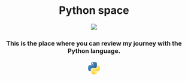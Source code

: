 <h1 align="center">Python space</h1>

<p align="center">
  <img src="https://media.licdn.com/dms/image/C4E0DAQGG4dbkq2JxdA/learning-public-crop_288_512/0/1639602535620?e=2147483647&v=beta&t=sBnoh94H5VLY8oNCxmZV4PoCLJjvbULsMoyw2HV8dKQ" width="65%" style="max-width: 480px;" frameBorder="0" class="giphy-embed" allowFullScreen></img>
</p>

<h3 align="center">This is the place where you can review my journey with the Python language.</h3>

<p align="center"> <a target="_blank" rel="noreferrer"> <img src="https://raw.githubusercontent.com/devicons/devicon/master/icons/python/python-original.svg" alt="python" width="40" height="40"/> </a> </p>
